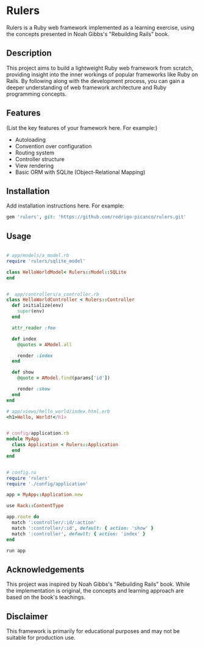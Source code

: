 # Rulers

Rulers is a Ruby web framework implemented as a learning exercise, using the concepts presented in Noah Gibbs's "Rebuilding Rails" book.

## Description

This project aims to build a lightweight Ruby web framework from scratch, providing insight into the inner workings of popular frameworks like Ruby on Rails. By following along with the development process, you can gain a deeper understanding of web framework architecture and Ruby programming concepts.

## Features

(List the key features of your framework here. For example:)
- Autoloading
- Convention over configuration
- Routing system
- Controller structure
- View rendering
- Basic ORM with SQLite (Object-Relational Mapping)

## Installation

Add installation instructions here. For example:

```ruby
gem 'rulers', git: 'https://github.com/rodrigo-picanco/rulers.git'
```

## Usage

```ruby

# app/models/a_model.rb
require 'rulers/sqlite_model'

class HelloWorldModel< Rulers::Model::SQLite
end


#  app/controllers/a_controller.rb
class HelloWorldController < Rulers::Controller
  def initialize(env)
    super(env)
  end

  attr_reader :foo

  def index
    @quotes = AModel.all

    render :index
  end

  def show
    @quote = AModel.find(params['id'])

    render :show
  end
end

# app/views/hello_world/index.html.erb
<h1>Hello, World!</h1>


# config/application.rb
module MyApp 
  class Application < Rulers::Application
  end
end


# config.ru
require 'rulers'
require './config/application'

app = MyApp::Application.new

use Rack::ContentType

app.route do
  match ':controller/:id/:action'
  match ':controller/:id', default: { action: 'show' }
  match ':controller', default: { action: 'index' }
end

run app
```

## Acknowledgements

This project was inspired by Noah Gibbs's "Rebuilding Rails" book. While the implementation is original, the concepts and learning approach are based on the book's teachings.

## Disclaimer

This framework is primarily for educational purposes and may not be suitable for production use.
